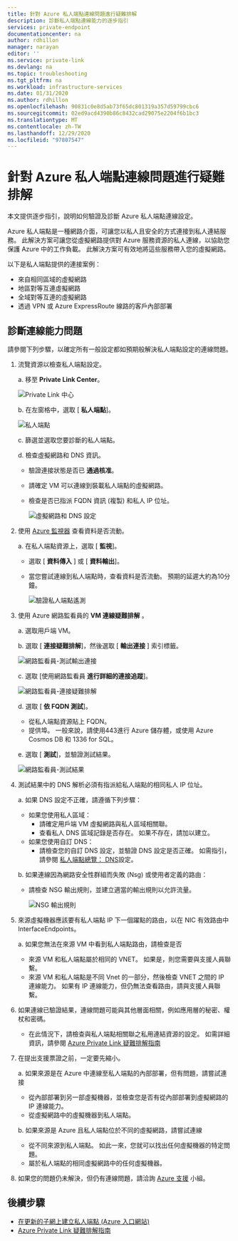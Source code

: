 ```yaml
---
title: 針對 Azure 私人端點連線問題進行疑難排解
description: 診斷私人端點連線能力的逐步指引
services: private-endpoint
documentationcenter: na
author: rdhillon
manager: narayan
editor: ''
ms.service: private-link
ms.devlang: na
ms.topic: troubleshooting
ms.tgt_pltfrm: na
ms.workload: infrastructure-services
ms.date: 01/31/2020
ms.author: rdhillon
ms.openlocfilehash: 90831c0e8d5ab73f65dc801319a357d59799cbc6
ms.sourcegitcommit: 02ed9acd4390b86c8432cad29075e2204f6b1bc3
ms.translationtype: MT
ms.contentlocale: zh-TW
ms.lasthandoff: 12/29/2020
ms.locfileid: "97807547"
---
```

# <a name="troubleshoot-azure-private-endpoint-connectivity-problems"></a>針對 Azure 私人端點連線問題進行疑難排解

本文提供逐步指引，說明如何驗證及診斷 Azure 私人端點連線設定。

Azure 私人端點是一種網路介面，可讓您以私人且安全的方式連接到私人連結服務。 此解決方案可讓您從虛擬網路提供對 Azure 服務資源的私人連線，以協助您保護 Azure 中的工作負載。 此解決方案可有效地將這些服務帶入您的虛擬網路。

以下是私人端點提供的連接案例：

- 來自相同區域的虛擬網路
- 地區對等互連虛擬網路
- 全域對等互連的虛擬網路
- 透過 VPN 或 Azure ExpressRoute 線路的客戶內部部署

## <a name="diagnose-connectivity-problems"></a>診斷連線能力問題 

請參閱下列步驟，以確定所有一般設定都如預期般解決私人端點設定的連線問題。

1. 流覽資源以檢查私人端點設定。

    a. 移至 **Private Link Center**。

      ![Private Link 中心](./media/private-endpoint-tsg/private-link-center.png)

    b. 在左窗格中，選取 [ **私人端點**]。
    
      ![私人端點](./media/private-endpoint-tsg/private-endpoints.png)

    c. 篩選並選取您要診斷的私人端點。

    d. 檢查虛擬網路和 DNS 資訊。
     - 驗證連接狀態是否已 **通過核准**。
     - 請確定 VM 可以連線到裝載私人端點的虛擬網路。
     - 檢查是否已指派 FQDN 資訊 (複製) 和私人 IP 位址。
    
       ![虛擬網路和 DNS 設定](./media/private-endpoint-tsg/vnet-dns-configuration.png)
    
1. 使用 [Azure 監視器](../azure-monitor/overview.md) 查看資料是否流動。

    a. 在私人端點資源上，選取 [ **監視**]。
     - 選取 [ **資料傳入** ] 或 [ **資料輸出**]。 
     - 當您嘗試連線到私人端點時，查看資料是否流動。 預期的延遲大約為10分鐘。
    
       ![驗證私人端點遙測](./media/private-endpoint-tsg/private-endpoint-monitor.png)

1.  使用 Azure 網路監看員的 **VM 連線疑難排解** 。

    a. 選取用戶端 VM。

    b. 選取 [ **連接疑難排解**]，然後選取 [ **輸出連接** ] 索引標籤。
    
      ![網路監看員-測試輸出連接](./media/private-endpoint-tsg/network-watcher-outbound-connection.png)
    
    c. 選取 [使用網路監看員 **進行詳細的連接追蹤**]。
    
      ![網路監看員-連接疑難排解](./media/private-endpoint-tsg/network-watcher-connection-troubleshoot.png)

    d. 選取 [ **依 FQDN 測試**]。
     - 從私人端點資源貼上 FQDN。
     - 提供埠。 一般來說，請使用443進行 Azure 儲存體，或使用 Azure Cosmos DB 和 1336 for SQL。

    e. 選取 [ **測試**]，並驗證測試結果。
    
      ![網路監看員-測試結果](./media/private-endpoint-tsg/network-watcher-test-results.png)
    
        
1. 測試結果中的 DNS 解析必須有指派給私人端點的相同私人 IP 位址。

    a. 如果 DNS 設定不正確，請遵循下列步驟：
     - 如果您使用私人區域： 
       - 請確定用戶端 VM 虛擬網路與私人區域相關聯。
       - 查看私人 DNS 區域記錄是否存在。 如果不存在，請加以建立。
     - 如果您使用自訂 DNS：
       - 請檢查您的自訂 DNS 設定，並驗證 DNS 設定是否正確。
       如需指引，請參閱 [私人端點總覽： DNS](./private-endpoint-overview.md#dns-configuration)設定。

    b. 如果連線因為網路安全性群組而失敗 (Nsg) 或使用者定義的路由：
     - 請檢查 NSG 輸出規則，並建立適當的輸出規則以允許流量。
    
       ![NSG 輸出規則](./media/private-endpoint-tsg/nsg-outbound-rules.png)

1. 來源虛擬機器應該要有私人端點 IP 下一個躍點的路由，以在 NIC 有效路由中 InterfaceEndpoints。 

    a. 如果您無法在來源 VM 中看到私人端點路由，請檢查是否 
     - 來源 VM 和私人端點屬於相同的 VNET。 如果是，則您需要與支援人員聯繫。 
     - 來源 VM 和私人端點是不同 Vnet 的一部分，然後檢查 VNET 之間的 IP 連線能力。 如果有 IP 連線能力，但仍無法查看路由，請與支援人員聯繫。 

1. 如果連線已驗證結果，連線問題可能與其他層面相關，例如應用層的秘密、權杖和密碼。
   - 在此情況下，請檢查與私人端點相關聯之私用連結資源的設定。 如需詳細資訊，請參閱 [Azure Private Link 疑難排解指南](troubleshoot-private-link-connectivity.md)
   
1. 在提出支援票證之前，一定要先縮小。 

    a. 如果來源是在 Azure 中連線至私人端點的內部部署，但有問題，請嘗試連接 
      - 從內部部署到另一部虛擬機器，並檢查您是否有從內部部署到虛擬網路的 IP 連線能力。 
      - 從虛擬網路中的虛擬機器到私人端點。
      
    b. 如果來源是 Azure 且私人端點位於不同的虛擬網路，請嘗試連線 
      - 從不同來源到私人端點。 如此一來，您就可以找出任何虛擬機器的特定問題。 
      - 屬於私人端點的相同虛擬網路中的任何虛擬機器。  

1. 如果您的問題仍未解決，但仍有連線問題，請洽詢 [Azure 支援](https://ms.portal.azure.com/#blade/Microsoft_Azure_Support/HelpAndSupportBlade/overview) 小組。

## <a name="next-steps"></a>後續步驟

 * [在更新的子網上建立私人端點 (Azure 入口網站) ](./create-private-endpoint-portal.md)
 * [Azure Private Link 疑難排解指南](troubleshoot-private-link-connectivity.md)
